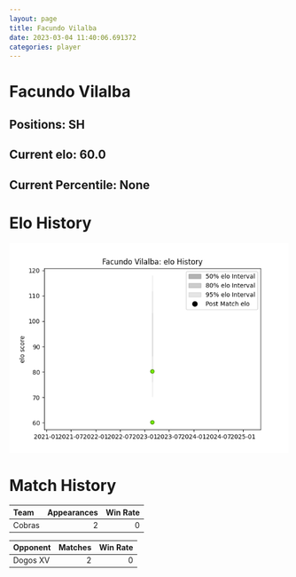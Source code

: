 ```yaml
---  
layout: page  
title: Facundo Vilalba  
date: 2023-03-04 11:40:06.691372  
categories: player  
---
```

# Facundo Vilalba

## Positions: SH

## Current elo: 60.0

## Current Percentile: None

# Elo History


![elo history](history_FacundoVilalba.png)
# Match History


| Team   |   Appearances |   Win Rate |
|:-------|--------------:|-----------:|
| Cobras |             2 |          0 |

| Opponent   |   Matches |   Win Rate |
|:-----------|----------:|-----------:|
| Dogos XV   |         2 |          0 |